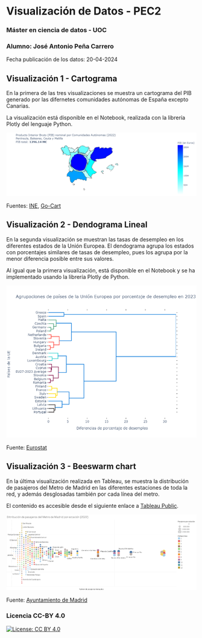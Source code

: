 # Visualización de Datos - PEC2
### Máster en ciencia de datos - UOC
### Alumno: José Antonio Peña Carrero

Fecha publicación de los datos: 20-04-2024

## Visualización 1 - Cartograma

En la primera de las tres visualizaciones se muestra un cartograma del PIB generado por las difernetes comunidades autónomas de España excepto Canarias.

La visualización está disponible en el Notebook, realizada con la librería Plotly del lenguaje Python.

![Cartograma](img/vdatos_pec2_v1.png)

Fuentes: [INE](https://www.ine.es/dyngs/INEbase/es/operacion.htm?c=Estadistica_C&cid=1254736167628&menu=resultados&idp=1254735576581), [Go-Cart](https://go-cart.io/cart/6vd6kp7psf5siatewp42meli3ehmcc2e)

## Visualización 2 - Dendograma Lineal

En la segunda visualización se muestran las tasas de desempleo en los diferentes estados de la Unión Europea.
El dendograma agrupa los estados con porcentajes similares de tasas de desempleo, pues los agrupa por la menor diferencia posible entre sus valores.

Al igual que la primera visualización, está disponible en el Notebook y se ha implementado usando la librería Plotly de Python.

![Dendograma](img/vdatos_pec2_v2.png)

Fuente: [Eurostat](https://ec.europa.eu/eurostat/databrowser/view/UNE_RT_M__custom_10981417/default/table?lang=en)

## Visualización 3 - Beeswarm chart

En la última visualización realizada en Tableau, se muestra la distribución de pasajeros del Metro de Madrid en las diferentes estaciones de toda la red, y además desglosadas también por cada línea del metro.

El contenido es accesible desde el siguiente enlace a [Tableau Public](https://public.tableau.com/views/DistribucinmensualdepasajerosenelMetrodeMadridmedia2022/Hoja1?:language=es-ES&:sid=&:display_count=n&:origin=viz_share_link).

![Beeswarm Chart](img/vdatos_pec2_v3.png)

Fuente: [Ayuntamiento de Madrid](https://www.madrid.es/portales/munimadrid/es/Inicio/El-Ayuntamiento/Estadistica/Areas-de-informacion-estadistica/Trafico-transportes-y-comunicaciones/Transportes/E-M-T-y-Metro-de-Madrid/?vgnextfmt=default&vgnextoid=0c9ef2cb6e5d9210VgnVCM1000000b205a0aRCRD&vgnextchannel=4b49f9b50632a210VgnVCM1000000b205a0aRCRD)


### Licencia CC-BY 4.0

[![License: CC BY 4.0](https://img.shields.io/badge/License-CC_BY_4.0-lightgrey.svg)](https://creativecommons.org/licenses/by/4.0/)
